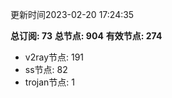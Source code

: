 更新时间2023-02-20 17:24:35

**总订阅: 73**
**总节点: 904**
**有效节点: 274**
- v2ray节点: 191
- ss节点: 82
- trojan节点: 1
